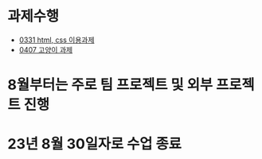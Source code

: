 # 과제수행
- [0331 html, css 이용과제](https://github.com/Hoonyyyy/ACADEMY/edit/main/3%EC%9B%94%205%EC%A3%BC%EC%B0%A8/3%EC%9B%94%2031%EC%9D%BC.MD#%ED%95%99%EC%9B%90%EA%B3%BC%EC%A0%9C)
- [0407 고양이 과제](https://github.com/Hoonyyyy/ACADEMY/blob/main/4%EC%9B%94%201%EC%A3%BC%EC%B0%A8/4%EC%9B%94%207%EC%9D%BC.MD#cat)


# 8월부터는 주로 팀 프로젝트 및 외부 프로젝트 진행

# 23년 8월 30일자로 수업 종료

